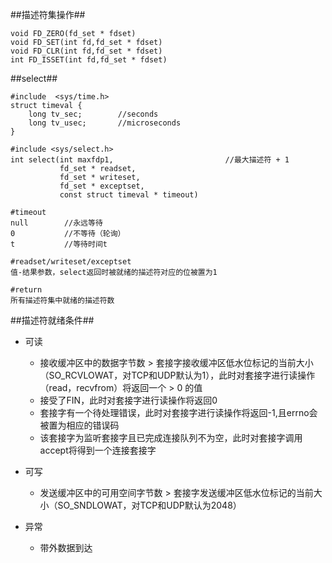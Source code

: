 ##描述符集操作##
```
void FD_ZERO(fd_set * fdset)
void FD_SET(int fd,fd_set * fdset)
void FD_CLR(int fd,fd_set * fdset)
int FD_ISSET(int fd,fd_set * fdset)
```
##select##
```
#include  <sys/time.h>
struct timeval {
	long tv_sec;		//seconds
	long tv_usec;		//microseconds
}

#include <sys/select.h>
int select(int maxfdp1,							//最大描述符 + 1
		   fd_set * readset,
		   fd_set * writeset,
		   fd_set * exceptset,
		   const struct timeval * timeout)

#timeout
null		//永远等待
0			//不等待（轮询）
t			//等待时间t

#readset/writeset/exceptset
值-结果参数，select返回时被就绪的描述符对应的位被置为1

#return
所有描述符集中就绪的描述符数
```
##描述符就绪条件##
- 可读
	- 接收缓冲区中的数据字节数 > 套接字接收缓冲区低水位标记的当前大小（SO_RCVLOWAT，对TCP和UDP默认为1），此时对套接字进行读操作（read，recvfrom）将返回一个 > 0 的值
	- 接受了FIN，此时对套接字进行读操作将返回0
	- 套接字有一个待处理错误，此时对套接字进行读操作将返回-1,且errno会被置为相应的错误码
	- 该套接字为监听套接字且已完成连接队列不为空，此时对套接字调用accept将得到一个连接套接字
- 可写
	- 发送缓冲区中的可用空间字节数 > 套接字发送缓冲区低水位标记的当前大小（SO_SNDLOWAT，对TCP和UDP默认为2048）
	
- 异常
	+ 带外数据到达